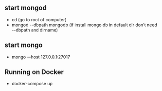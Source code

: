 
## start mongod
- cd (go to root of computer)
- mongod --dbpath mongodb (if install mongo db in default dir don't need --dbpath and dirname)

## start mongo
- mongo --host 127.0.0.1:27017



## Running on Docker
- docker-compose up